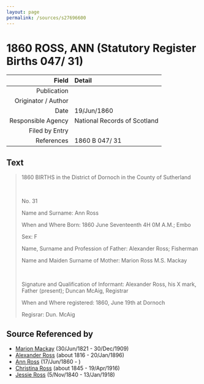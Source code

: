 ```yaml
---
layout: page
permalink: /sources/s27696600
---
```


# 1860 ROSS, ANN (Statutory Register Births 047/ 31)

Field | Detail
---:|:---
Publication | 
Originator / Author | 
Date | 19/Jun/1860
Responsible Agency | National Records of Scotland
Filed by Entry | 
References | 1860 B 047/ 31

## Text

> 1860 BIRTHS in the District of Dornoch in the County of Sutherland
>
> <br/>
>
> No. 31
>
> Name and Surname: Ann Ross
>
> When and Where Born: 1860 June Seventeenth 4H 0M A.M.; Embo
>
> Sex: F
>
> Name, Surname and Profession of Father: Alexander Ross; Fisherman
>
> Name and Maiden Surname of Mother: Marion Ross M.S. Mackay
>
> <br/>
>
> Signature and Qualification of Informant: Alexander Ross, his X mark, Father (present); Duncan McAig, Registrar
>
> When and Where registered: 1860, June 19th at Dornoch
>
> Regisrar: Dun. McAig
>

## Source Referenced by

* [Marion Mackay](../people/@78930004@-marion-mackay-b1821-6-30-d1909-12-30.md) (30/Jun/1821 - 30/Dec/1909)
* [Alexander Ross](../people/@81387900@-alexander-ross-b1816-d1896-1-20.md) (about 1816 - 20/Jan/1896)
* [Ann Ross](../people/@32419757@-ann-ross-b1860-6-17-d.md) (17/Jun/1860 - )
* [Christina Ross](../people/@81183416@-christina-ross-b1845-d1916-4-19.md) (about 1845 - 19/Apr/1916)
* [Jessie Ross](../people/@60546968@-jessie-ross-b1840-11-5-d1918-1-13.md) (5/Nov/1840 - 13/Jan/1918)
